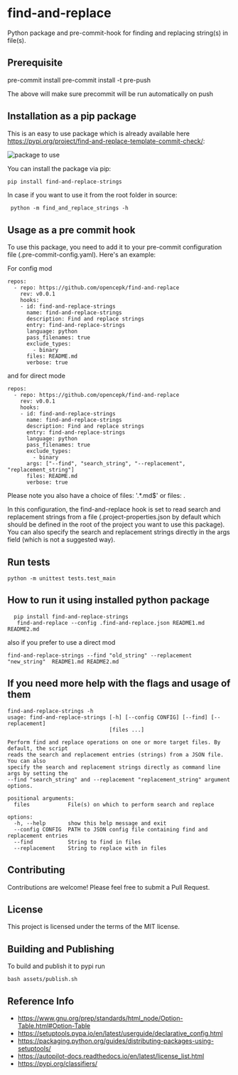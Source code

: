 # find-and-replace

Python package and pre-commit-hook for finding and replacing string(s) in file(s).

## Prerequisite

pre-commit install
pre-commit install -t pre-push

The above will make sure precommit will be run automatically on push

## Installation as a pip package

This is an easy to use package which is already available here https://pypi.org/project/find-and-replace-template-commit-check/:

![package to use](./assets/pypi-package.png "Title")

You can install the package via pip:

```bash
pip install find-and-replace-strings
```
In case if you want to use it from the root folder in source:

```
 python -m find_and_replace_strings -h
```

## Usage as a pre commit hook

To use this package, you need to add it to your pre-commit configuration file (.pre-commit-config.yaml). Here's an example:

For config mod

```
repos:
  - repo: https://github.com/opencepk/find-and-replace
    rev: v0.0.1
    hooks:
    - id: find-and-replace-strings
      name: find-and-replace-strings
      description: Find and replace strings
      entry: find-and-replace-strings
      language: python
      pass_filenames: true
      exclude_types:
        - binary
      files: README.md
      verbose: true

```

and for direct mode

```
repos:
  - repo: https://github.com/opencepk/find-and-replace
    rev: v0.0.1
    hooks:
    - id: find-and-replace-strings
      name: find-and-replace-strings
      description: Find and replace strings
      entry: find-and-replace-strings
      language: python
      pass_filenames: true
      exclude_types:
        - binary
      args: ["--find", "search_string", "--replacement", "replacement_string"]
      files: README.md
      verbose: true
```

Please note you also have a choice of
files: '.*\.md$'
or
files: .

In this configuration, the find-and-replace hook is set to read search and replacement strings from a file (.project-properties.json by default which should be defined in the root of the project you want to use this package). You can also specify the search and replacement strings directly in the args field (which is not a suggested way).

## Run tests

```
python -m unittest tests.test_main

```

## How to run it using installed python package

```
  pip install find-and-replace-strings
   find-and-replace --config .find-and-replace.json README1.md README2.md
```

also if you prefer to use a direct mod

```
find-and-replace-strings --find "old_string" --replacement "new_string"  README1.md README2.md
```

## If you need more help with the flags and usage of them

```
find-and-replace-strings -h
usage: find-and-replace-strings [-h] [--config CONFIG] [--find] [--replacement]
                                [files ...]

Perform find and replace operations on one or more target files. By default, the script
reads the search and replacement entries (strings) from a JSON file. You can also
specify the search and replacement strings directly as command line args by setting the
--find "search_string" and --replacement "replacement_string" argument options.

positional arguments:
  files            File(s) on which to perform search and replace

options:
  -h, --help       show this help message and exit
  --config CONFIG  PATH to JSON config file containing find and replacement entries
  --find           String to find in files
  --replacement    String to replace with in files

```

## Contributing

Contributions are welcome! Please feel free to submit a Pull Request.

## License

This project is licensed under the terms of the MIT license.

## Building and Publishing

To build and publish it to pypi run

```
bash assets/publish.sh
```

## Reference Info

- https://www.gnu.org/prep/standards/html_node/Option-Table.html#Option-Table
- https://setuptools.pypa.io/en/latest/userguide/declarative_config.html
- https://packaging.python.org/guides/distributing-packages-using-setuptools/
- https://autopilot-docs.readthedocs.io/en/latest/license_list.html
- https://pypi.org/classifiers/

